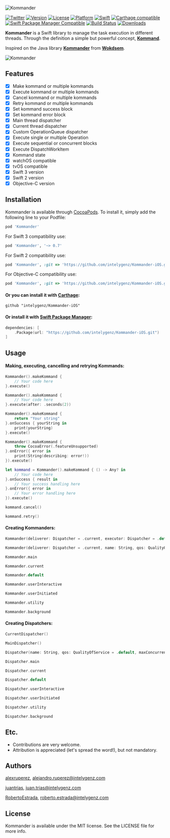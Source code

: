 ![Kommander](https://raw.githubusercontent.com/intelygenz/Kommander-iOS/master/Logo.png)

[![Twitter](https://img.shields.io/badge/contact-@intelygenz-0FABFF.svg?style=flat)](http://twitter.com/intelygenz)
[![Version](https://img.shields.io/cocoapods/v/Kommander.svg?style=flat)](http://cocoapods.org/pods/Kommander)
[![License](https://img.shields.io/cocoapods/l/Kommander.svg?style=flat)](http://cocoapods.org/pods/Kommander)
[![Platform](https://img.shields.io/cocoapods/p/Kommander.svg?style=flat)](http://cocoapods.org/pods/Kommander)
[![Swift](https://img.shields.io/badge/Swift-4-orange.svg?style=flat)](https://swift.org)
[![Carthage compatible](https://img.shields.io/badge/Carthage-compatible-4BC51D.svg?style=flat)](https://github.com/Carthage/Carthage)
[![Swift Package Manager Compatible](https://img.shields.io/badge/Swift%20Package%20Manager-compatible-4BC51D.svg?style=flat)](https://github.com/apple/swift-package-manager)
[![Build Status](https://travis-ci.org/intelygenz/Kommander-iOS.svg?branch=master)](https://travis-ci.org/intelygenz/Kommander-iOS)
[![Downloads](https://img.shields.io/cocoapods/dt/Kommander.svg)](http://cocoapods.org/pods/Kommander)

**Kommander** is a Swift library to manage the task execution in different threads. Through the definition a simple but powerful concept, [**Kommand**](https://en.wikipedia.org/wiki/Command_pattern).

Inspired on the Java library [**Kommander**](https://github.com/Wokdsem/Kommander) from [**Wokdsem**](https://github.com/Wokdsem).


![Kommander](https://raw.githubusercontent.com/intelygenz/Kommander-iOS/master/Kommander.png)

## Features

- [x] Make kommand or multiple kommands
- [x] Execute kommand or multiple kommands
- [x] Cancel kommand or multiple kommands
- [x] Retry kommand or multiple kommands
- [x] Set kommand success block
- [x] Set kommand error block
- [x] Main thread dispatcher
- [x] Current thread dispatcher
- [x] Custom OperationQueue dispatcher
- [x] Execute single or multiple Operation
- [x] Execute sequential or concurrent blocks
- [x] Execute DispatchWorkItem
- [x] Kommand state
- [x] watchOS compatible
- [x] tvOS compatible
- [x] Swift 3 version
- [x] Swift 2 version
- [x] Objective-C version

## Installation

Kommander is available through [CocoaPods](http://cocoapods.org). To install
it, simply add the following line to your Podfile:

```ruby
pod 'Kommander'
```

For Swift 3 compatibility use:

```ruby
pod 'Kommander', '~> 0.7'
```

For Swift 2 compatibility use:

```ruby
pod 'Kommander', :git => 'https://github.com/intelygenz/Kommander-iOS.git', :tag => '0.3.0-swift2'
```

For Objective-C compatibility use:

```ruby
pod 'Kommander', :git => 'https://github.com/intelygenz/Kommander-iOS.git', :tag => '0.2.3-objc'
```

#### Or you can install it with [Carthage](https://github.com/Carthage/Carthage):

```ogdl
github "intelygenz/Kommander-iOS"
```

#### Or install it with [Swift Package Manager](https://swift.org/package-manager/):

```swift
dependencies: [
    .Package(url: "https://github.com/intelygenz/Kommander-iOS.git")
]
```

## Usage

#### Making, executing, cancelling and retrying Kommands:

```swift
Kommander().makeKommand {
    // Your code here
}.execute()
```

```swift
Kommander().makeKommand {
    // Your code here
}.execute(after: .seconds(2))
```

```swift
Kommander().makeKommand {
    return "Your string"
}.onSuccess { yourString in
    print(yourString)
}.execute()
```

```swift
Kommander().makeKommand {
    throw CocoaError(.featureUnsupported)
}.onError({ error in
    print(String(describing: error!))
}).execute()
```

```swift
let kommand = Kommander().makeKommand { () -> Any? in
    // Your code here
}.onSuccess { result in
    // Your success handling here
}.onError({ error in
    // Your error handling here
}).execute()

kommand.cancel()

kommand.retry()
```

#### Creating Kommanders:

```swift
Kommander(deliverer: Dispatcher = .current, executor: Dispatcher = .default)

Kommander(deliverer: Dispatcher = .current, name: String, qos: QualityOfService = .default, maxConcurrentOperationCount: Int = .default)
```

```swift
Kommander.main

Kommander.current

Kommander.default

Kommander.userInteractive

Kommander.userInitiated

Kommander.utility

Kommander.background
```

#### Creating Dispatchers:

```swift
CurrentDispatcher()

MainDispatcher()

Dispatcher(name: String, qos: QualityOfService = .default, maxConcurrentOperationCount: Int = .default)
```

```swift
Dispatcher.main

Dispatcher.current

Dispatcher.default

Dispatcher.userInteractive

Dispatcher.userInitiated

Dispatcher.utility

Dispatcher.background
```

## Etc.

* Contributions are very welcome.
* Attribution is appreciated (let's spread the word!), but not mandatory.

## Authors

[alexruperez](https://github.com/alexruperez), alejandro.ruperez@intelygenz.com

[juantrias](https://github.com/juantrias), juan.trias@intelygenz.com

[RobertoEstrada](https://github.com/RobertoEstrada), roberto.estrada@intelygenz.com

## License

Kommander is available under the MIT license. See the LICENSE file for more info.
